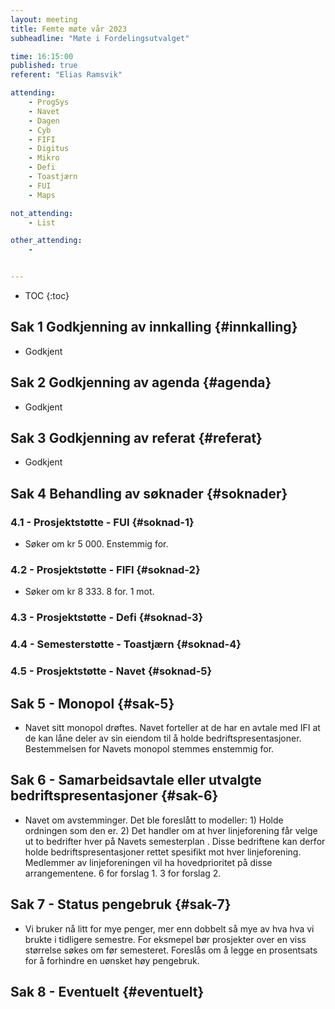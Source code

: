 ```yaml
---
layout: meeting
title: Femte møte vår 2023
subheadline: "Møte i Fordelingsutvalget"

time: 16:15:00
published: true
referent: "Elias Ramsvik"

attending:
    - ProgSys
    - Navet
    - Dagen
    - Cyb
    - FIFI
    - Digitus
    - Mikro
    - Defi
    - Toastjærn
    - FUI
    - Maps

not_attending:
    - List

other_attending:
    -


---
```


* TOC
{:toc}


## Sak 1 Godkjenning av innkalling {#innkalling}
- Godkjent
## Sak 2 Godkjenning av agenda {#agenda}
- Godkjent
## Sak 3 Godkjenning av referat {#referat}
- Godkjent
## Sak 4 Behandling av søknader {#soknader}
### 4.1 -  Prosjektstøtte - FUI {#soknad-1}
- Søker om kr 5 000. Enstemmig for. 
### 4.2 -  Prosjektstøtte - FIFI {#soknad-2}
- Søker om kr 8 333. 8 for. 1 mot.
### 4.3 -  Prosjektstøtte - Defi {#soknad-3}
### 4.4 -  Semesterstøtte - Toastjærn {#soknad-4}
### 4.5 -  Prosjektstøtte - Navet {#soknad-5}
## Sak 5 - Monopol {#sak-5}
- Navet sitt monopol drøftes. Navet forteller at de har en avtale med IFI at de kan låne deler av sin eiendom til å holde bedriftspresentasjoner.  Bestemmelsen for Navets monopol stemmes enstemmig for. 

## Sak 6 - Samarbeidsavtale eller utvalgte bedriftspresentasjoner {#sak-6}
- Navet om avstemminger. Det ble foreslått to modeller: 1) Holde ordningen som den er. 2) Det handler om at hver linjeforening får velge ut to bedrifter hver på Navets semesterplan . Disse bedriftene kan derfor holde bedriftspresentasjoner rettet spesifikt mot hver linjeforening. Medlemmer av linjeforeningen vil ha hovedprioritet på disse arrangementene. 6 for forslag 1. 3 for forslag 2. 
## Sak 7 - Status pengebruk {#sak-7}
- Vi bruker nå litt for mye penger, mer enn dobbelt så mye av hva hva vi brukte i tidligere semestre. For eksmepel bør prosjekter over en viss størrelse søkes om før semesteret. Foreslås om å legge en prosentsats for å forhindre en uønsket høy pengebruk. 
## Sak 8 - Eventuelt {#eventuelt}
